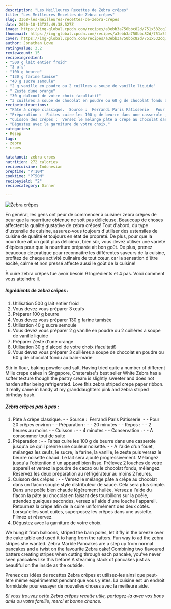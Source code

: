```yaml
---
description: "Les Meilleures Recettes de Zebra crêpes"
title: "Les Meilleures Recettes de Zebra crêpes"
slug: 3368-les-meilleures-recettes-de-zebra-crepes
date: 2020-10-13T22:49:38.527Z
image: https://img-global.cpcdn.com/recipes/a3ebb3a750bbc82d/751x532cq70/zebra-crepes-photo-principale-de-la-recette.jpg
thumbnail: https://img-global.cpcdn.com/recipes/a3ebb3a750bbc82d/751x532cq70/zebra-crepes-photo-principale-de-la-recette.jpg
cover: https://img-global.cpcdn.com/recipes/a3ebb3a750bbc82d/751x532cq70/zebra-crepes-photo-principale-de-la-recette.jpg
author: Jonathan Lowe
ratingvalue: 3.2
reviewcount: 15
recipeingredient:
- "500 g lait entier froid"
- "3 ufs"
- "100 g beurre"
- "130 g farine tamise"
- "40 g sucre semoule"
- "2 g vanille en poudre ou 2 cuillres a soupe de vanille liquide"
- " Zeste dune orange"
- "30 g dalcool de votre choix facultatif"
- "3 cuillres a soupe de chocolat en poudre ou 60 g de chocolat fondu au bainmarie"
recipeinstructions:
- "Pâte à crêpe classique.  Source :  Ferrandi Paris Pâtisserie   Pour 20 crêpes environ  Préparation :  20 minutes  Repos :  2 heures au moins  Cuisson :  4 minutes  Conservation :  A consommer tout de suite"
- "Préparation :  Faites cuire les 100 g de beurre dans une casserole jusqu&#39;a ce qu&#39;il prenne une couleur noisette.  A l&#39;aide d&#39;un fouet, mélangez les œufs, le sucre, la farine, la vanille, le zeste puis versez le beurre noisette chaud. Le lait sera ajouté progressivement. Mélangez jusqu&#39;a l&#39;obtention d&#39;un appareil bien lisse. Prélevez 2 louches de votre appareil et versez la poudre de cacao ou le chocolat fondu, mélangez. Réservez les deux préparation au réfrigérateur au moins 2 heures."
- "Cuisson des crêpes :  Versez le mélange pâte a crêpe au chocolat dans un flacon souple style distributeur de sauce. Cela sera plus simple. Dans une poêle bien chaude légèrement huilée. Versez a l&#39;aide du flacon la pâte au chocolat en faisant des tourbillons sur la poêle, attendez quelques secondes, versez a l&#39;aide d&#39;une louche l&#39;appareil. Retournez la crêpe afin de la cuire uniformément des deux côtés. Lorsqu&#39;elles sont cuites, superposez les crêpes dans une assiette. Filmez et réservez."
- "Dégustez avec la garniture de votre choix."
categories:
- Resep
tags:
- zebra
- crpes

katakunci: zebra crpes 
nutrition: 272 calories
recipecuisine: Indonesian
preptime: "PT10M"
cooktime: "PT50M"
recipeyield: "2"
recipecategory: Dinner

---
```



![Zebra crêpes](https://img-global.cpcdn.com/recipes/a3ebb3a750bbc82d/751x532cq70/zebra-crepes-photo-principale-de-la-recette.jpg)

En général, les gens ont peur de commencer à cuisiner zebra crêpes de peur que la nourriture obtenue ne soit pas délicieuse. Beaucoup de choses affectent la qualité gustative de zebra crêpes! Tout d'abord, du type d'ustensile de cuisine, assurez-vous toujours d'utiliser des ustensiles de cuisine de qualité et toujours en état de propreté. De plus, pour que la nourriture ait un goût plus délicieux, bien sûr, vous devez utiliser une variété d'épices pour que la nourriture préparée ait bon goût. De plus, prenez beaucoup de pratique pour reconnaître les différentes saveurs de la cuisine, profitez de chaque activité culinaire de tout cœur, car la sensation d'être excité, calme et non pressé affecte aussi le goût de la cuisine!

<!--inarticleads1-->

À cuire zebra crêpes tue avoir besoin 9 Ingrédients et 4 pas. Voici comment vous atteindre il.

##### Ingrédients de zebra crêpes :

1. Utilisation 500 g lait entier froid
1. Vous devez vous préparer 3 œufs
1. Préparer 100 g beurre
1. Vous devez vous préparer 130 g farine tamisée
1. Utilisation 40 g sucre semoule
1. Vous devez vous préparer 2 g vanille en poudre ou 2 cuillères a soupe de vanille liquide
1. Préparer  Zeste d&#39;une orange
1. Utilisation 30 g d&#39;alcool de votre choix (facultatif)
1. Vous devez vous préparer 3 cuillères a soupe de chocolat en poudre ou 60 g de chocolat fondu au bain-marie


Stir in flour, baking powder and salt. Having tried quite a number of different Mille crepe cakes in Singapore, Chateraise&#39;s best seller White Zebra has a softer texture though the pastry cream is slightly sweeter and does not harden after being refrigerated. Love this zebra striped crepe paper ribbon. It really came in handy at my granddaughters pink and zebra striped birthday bash. 

<!--inarticleads2-->

##### Zebra crêpes pas à pas :

1. Pâte à crêpe classique. -  - Source :  Ferrandi Paris Pâtisserie  -  - Pour 20 crêpes environ -  - Préparation : -  - 20 minutes -  - Repos : -  - 2 heures au moins -  - Cuisson : -  - 4 minutes -  - Conservation : -  - A consommer tout de suite
1. Préparation : -  - Faites cuire les 100 g de beurre dans une casserole jusqu&#39;a ce qu&#39;il prenne une couleur noisette. -  - A l&#39;aide d&#39;un fouet, mélangez les œufs, le sucre, la farine, la vanille, le zeste puis versez le beurre noisette chaud. Le lait sera ajouté progressivement. Mélangez jusqu&#39;a l&#39;obtention d&#39;un appareil bien lisse. Prélevez 2 louches de votre appareil et versez la poudre de cacao ou le chocolat fondu, mélangez. Réservez les deux préparation au réfrigérateur au moins 2 heures.
1. Cuisson des crêpes : -  - Versez le mélange pâte a crêpe au chocolat dans un flacon souple style distributeur de sauce. Cela sera plus simple. Dans une poêle bien chaude légèrement huilée. Versez a l&#39;aide du flacon la pâte au chocolat en faisant des tourbillons sur la poêle, attendez quelques secondes, versez a l&#39;aide d&#39;une louche l&#39;appareil. Retournez la crêpe afin de la cuire uniformément des deux côtés. Lorsqu&#39;elles sont cuites, superposez les crêpes dans une assiette. Filmez et réservez.
1. Dégustez avec la garniture de votre choix.


We hung it from balloons, striped the barn poles, let it fly in the breeze over the cake table and used it to hang from the rafters. Fun way to ad the zebra stripes she wanted. Zebra Marble Pancakes are a step up from normal pancakes and a twist on the favourite Zebra cake! Combining two flavoured batters creating stripes when cutting through each pancake, you&#39;ve never seen pancakes like this before! A steaming stack of pancakes just as beautiful on the inside as the outside. 

<!--inarticleads1-->

<p>
Prenez ces idées de recettes Zebra crêpes et utilisez-les ainsi que peut-être même expérimentez pendant que vous y êtes. La cuisine est un endroit formidable pour essayer de nouvelles choses avec la meilleure aide.
</p>

<p>
<i>Si vous trouvez cette Zebra crêpes recette utile, partagez-la avec vos bons amis ou votre famille, merci et bonne chance.</i>
</p>
